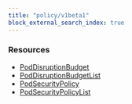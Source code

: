 ```yaml
---
title: "policy/v1beta1"
block_external_search_index: true
---
```


<!-- WARNING: this file was generated by Pulumi Docs Generator. -->
<!-- Do not edit by hand unless you're certain you know what you are doing! -->

<h3>Resources</h3>
<ul class="api">
    <li><a href="poddisruptionbudget"><span class="symbol resource"></span>PodDisruptionBudget</a></li>
    <li><a href="poddisruptionbudgetlist"><span class="symbol resource"></span>PodDisruptionBudgetList</a></li>
    <li><a href="podsecuritypolicy"><span class="symbol resource"></span>PodSecurityPolicy</a></li>
    <li><a href="podsecuritypolicylist"><span class="symbol resource"></span>PodSecurityPolicyList</a></li>
</ul>

